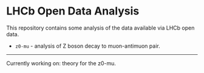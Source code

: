 # LHCb Open Data Analysis

This repository contains some analysis of the data available via LHCb open data.

- `z0-mu` - analysis of Z boson decay to muon-antimuon pair.

---

Currently working on: theory for the z0-mu.
